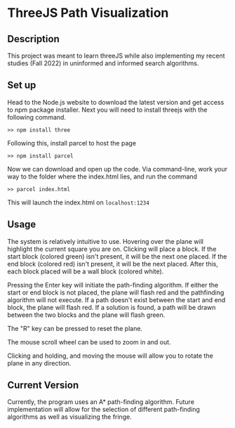 # ThreeJS Path Visualization

## Description
This project was meant to learn threeJS while also implementing my recent studies (Fall 2022) in uninformed and informed search algorithms.
## Set up
Head to the Node.js website to download the latest version and get access to npm package installer. Next you will need to install threejs with the following command.

```>> npm install three```

Following this, install parcel to host the page

```>> npm install parcel```

Now we can download and open up the code. Via command-line, work your way to the folder where the index.html lies, and run the command 

```>> parcel index.html```

This will launch the index.html on ```localhost:1234```

## Usage
The system is relatively intuitive to use. Hovering over the plane will highlight the current square you are on. Clicking will place a block. If the start block (colored green) isn't present, it will be the next one placed. If the end block (colored red) isn't present, it will be the next placed. After this, each block placed will be a wall block (colored white).

Pressing the Enter key will initiate the path-finding algorithm. If either the start or end block is not placed, the plane will flash red and the pathfinding algorithm will not execute. If a path doesn't exist between the start and end block, the plane will flash red. If a solution is found, a path will be drawn between the two blocks and the plane will flash green. 

The "R" key can be pressed to reset the plane.

The mouse scroll wheel can be used to zoom in and out.

Clicking and holding, and moving the mouse will allow you to rotate the plane in any direction.

## Current Version
Currently, the program uses an A* path-finding algorithm. Future implementation will allow for the selection of different path-finding algorithms as well as visualizing the fringe.
